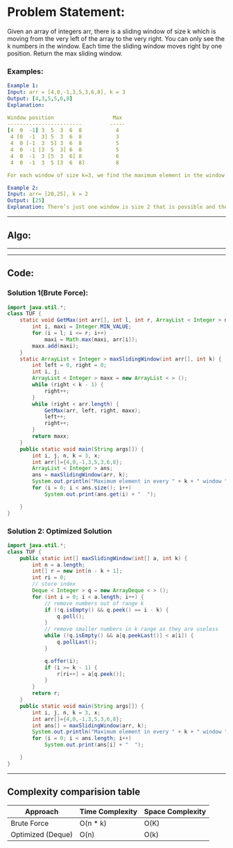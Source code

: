 # Problem Statement: 
Given an array of integers arr, there is a sliding window of size k which is moving from the very left of the array to the very right. You can only see the k numbers in the window. Each time the sliding window moves right by one position. Return the max sliding window.

### Examples:

```yaml
Example 1:
Input: arr = [4,0,-1,3,5,3,6,8], k = 3
Output: [4,3,5,5,6,8]
Explanation: 

Window position                   Max
------------------------         -----
[4  0  -1] 3  5  3  6  8           4
 4 [0  -1  3] 5  3  6  8           3
 4  0 [-1  3  5] 3  6  8           5
 4  0  -1 [3  5  3] 6  8           5
 4  0  -1  3 [5  3  6] 8           6
 4  0  -1  3  5 [3  6  8]          8

For each window of size k=3, we find the maximum element in the window and add it to our output array.

Example 2:
Input: arr= [20,25], k = 2
Output: [25]
Explanation: There’s just one window is size 2 that is possible and the maximum of the two elements is our answer.
```

---

## Algo:

---

---

## Code:

### Solution 1(Brute Force):
```java
import java.util.*;
class TUF {
    static void GetMax(int arr[], int l, int r, ArrayList < Integer > maxx) {
        int i, maxi = Integer.MIN_VALUE;
        for (i = l; i <= r; i++)
            maxi = Math.max(maxi, arr[i]);
        maxx.add(maxi);
    }
    static ArrayList < Integer > maxSlidingWindow(int arr[], int k) {
        int left = 0, right = 0;
        int i, j;
        ArrayList < Integer > maxx = new ArrayList < > ();
        while (right < k - 1) {
            right++;
        }
        while (right < arr.length) {
            GetMax(arr, left, right, maxx);
            left++;
            right++;
        }
        return maxx;
    }
    public static void main(String args[]) {
        int i, j, n, k = 3, x;
        int arr[]={4,0,-1,3,5,3,6,8};
        ArrayList < Integer > ans;
        ans = maxSlidingWindow(arr, k);
        System.out.println("Maximum element in every " + k + " window ");
        for (i = 0; i < ans.size(); i++)
            System.out.print(ans.get(i) + "  ");

    }
}
```

### Solution 2: Optimized Solution
```java
import java.util.*;
class TUF {
    public static int[] maxSlidingWindow(int[] a, int k) {
        int n = a.length;
        int[] r = new int[n - k + 1];
        int ri = 0;
        // store index
        Deque < Integer > q = new ArrayDeque < > ();
        for (int i = 0; i < a.length; i++) {
            // remove numbers out of range k
            if (!q.isEmpty() && q.peek() == i - k) {
                q.poll();
            }
            // remove smaller numbers in k range as they are useless
            while (!q.isEmpty() && a[q.peekLast()] < a[i]) {
                q.pollLast();
            }

            q.offer(i);
            if (i >= k - 1) {
                r[ri++] = a[q.peek()];
            }
        }
        return r;
    }
    public static void main(String args[]) {
        int i, j, n, k = 3, x;
        int arr[]={4,0,-1,3,5,3,6,8};
        int ans[] = maxSlidingWindow(arr, k);
        System.out.println("Maximum element in every " + k + " window ");
        for (i = 0; i < ans.length; i++)
            System.out.print(ans[i] + "  ");

    }
}
```

---

## Complexity comparision table

| Approach            | Time Complexity  | Space Complexity  |
|---------------------|------------------|-------------------|
| Brute Force         | O(n * k)         | O(K)      |
| Optimized (Deque)   | O(n)             | O(k)              |
